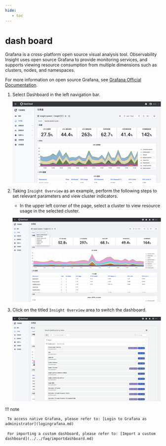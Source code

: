```yaml
---
hide:
   - toc
---
```


# dash board

Grafana is a cross-platform open source visual analysis tool. Observability Insight uses open source Grafana to provide monitoring services, and supports viewing resource consumption from multiple dimensions such as clusters, nodes, and namespaces.

For more information on open source Grafana, see [Grafana Official Documentation](https://grafana.com/docs/grafana/latest/getting-started/?spm=a2c4g.11186623.0.0.1f34de53ksAH9a).

1. Select Dashboard in the left navigation bar.

     ![dashboard](../../images/dashboard01.png)

2. Taking `Insight Overview` as an example, perform the following steps to set relevant parameters and view cluster indicators.

     - In the upper left corner of the page, select a cluster to view resource usage in the selected cluster.

     ![dashboard](../../images/dashboard02.png)

3. Click on the titled `Insight Overview` area to switch the dashboard.

     ![dashboard](../../images/dashboard03.png)

!!! note

     To access native Grafana, please refer to: [Login to Grafana as administrator](logingrafana.md)
    
     For importing a custom dashboard, please refer to: [Import a custom dashboard](../../faq/importdashboard.md)